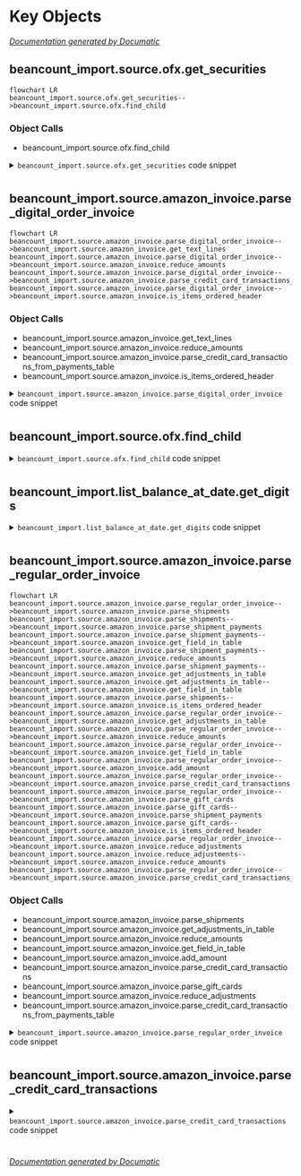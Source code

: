 # Key Objects

[_Documentation generated by Documatic_](https://www.documatic.com)

<!---Documatic-section-beancount_import.source.ofx.get_securities-start--->
## beancount_import.source.ofx.get_securities

<!---Documatic-section-get_securities-start--->
```mermaid
flowchart LR
beancount_import.source.ofx.get_securities-->beancount_import.source.ofx.find_child
```

### Object Calls

* beancount_import.source.ofx.find_child

<!---Documatic-block-beancount_import.source.ofx.get_securities-start--->
<details>
	<summary><code>beancount_import.source.ofx.get_securities</code> code snippet</summary>

```python
def get_securities(soup: bs4.BeautifulSoup) -> List[SecurityInfo]:
    seclistmsgsrsv = soup.find('seclistmsgsrsv1')
    if not seclistmsgsrsv:
        return []
    securities = []
    for secinfo in seclistmsgsrsv.find_all('secinfo'):
        uniqueid = find_child(secinfo, 'uniqueid')
        secname = find_child(secinfo, 'secname')
        ticker = find_child(secinfo, 'ticker')
        securities.append(SecurityInfo(uniqueid=uniqueid, name=secname, ticker=ticker))
    return securities
```
</details>
<!---Documatic-block-beancount_import.source.ofx.get_securities-end--->
<!---Documatic-section-get_securities-end--->

# #
<!---Documatic-section-beancount_import.source.ofx.get_securities-end--->

<!---Documatic-section-beancount_import.source.amazon_invoice.parse_digital_order_invoice-start--->
## beancount_import.source.amazon_invoice.parse_digital_order_invoice

<!---Documatic-section-parse_digital_order_invoice-start--->
```mermaid
flowchart LR
beancount_import.source.amazon_invoice.parse_digital_order_invoice-->beancount_import.source.amazon_invoice.get_text_lines
beancount_import.source.amazon_invoice.parse_digital_order_invoice-->beancount_import.source.amazon_invoice.reduce_amounts
beancount_import.source.amazon_invoice.parse_digital_order_invoice-->beancount_import.source.amazon_invoice.parse_credit_card_transactions_from_payments_table
beancount_import.source.amazon_invoice.parse_digital_order_invoice-->beancount_import.source.amazon_invoice.is_items_ordered_header
```

### Object Calls

* beancount_import.source.amazon_invoice.get_text_lines
* beancount_import.source.amazon_invoice.reduce_amounts
* beancount_import.source.amazon_invoice.parse_credit_card_transactions_from_payments_table
* beancount_import.source.amazon_invoice.is_items_ordered_header

<!---Documatic-block-beancount_import.source.amazon_invoice.parse_digital_order_invoice-start--->
<details>
	<summary><code>beancount_import.source.amazon_invoice.parse_digital_order_invoice</code> code snippet</summary>

```python
def parse_digital_order_invoice(path: str, locale=Locale_en_US) -> Optional[Order]:
    errors = []
    with open(path, 'rb') as f:
        soup = bs4.BeautifulSoup(f.read(), 'lxml')
    logger.debug('check if order has been cancelled...')

    def is_cancelled_order(node):
        return node.text.strip() == locale.digital_order_cancelled
    if soup.find(is_cancelled_order):
        return None
    logger.debug('parsing header...')

    def is_digital_order_row(node):
        if node.name != 'tr':
            return False
        m = re.match(locale.digital_order, node.text.strip())
        if m is None:
            return False
        try:
            locale.parse_date(m.group(1))
            return True
        except:
            return False
    digital_order_header = soup.find(is_digital_order_row)
    digital_order_table = digital_order_header.find_parent('table')
    m = re.match(locale.digital_order, digital_order_header.text.strip())
    if m is None:
        msg = 'Identified digital order invoice but no digital orders were found.'
        logger.warning(msg)
        errors.append(msg)
        assert m is not None
    order_date = locale.parse_date(m.group(1))
    order_id_td = soup.find(lambda node: node.name == 'td' and re.match(locale.digital_order_id, node.text.strip()))
    m = re.match(locale.digital_order_id, order_id_td.text.strip())
    assert m is not None
    order_id = m.group(1)
    logger.debug('parsing items...')
    items_ordered_header = digital_order_table.find(lambda node: is_items_ordered_header(node, locale))
    item_rows = items_ordered_header.find_next_siblings('tr')
    items = []
    other_fields_td = None
    for item_row in item_rows:
        tds = item_row('td')
        if len(tds) != 2:
            other_fields_td = tds[0]
            continue
        description_node = tds[0]
        price_node = tds[1]
        price = price_node.text.strip()
        a = description_node.find('a')
        if a is not None:
            description = a.text.strip()
            url = a['href']
        else:
            bold_node = description_node.find('b')
            description = bold_node.text.strip()
            url = None
        text_lines = get_text_lines(description_node)

        def get_label_value(label):
            for line in text_lines:
                m = re.match('^\\s*' + label + ': (.*)$', line, re.UNICODE | re.DOTALL)
                if m is None:
                    continue
                return m.group(1)
        by = get_label_value(locale.digital_by)
        sold_by = get_label_value(locale.digital_sold_by)
        items.append(DigitalItem(description=description, by=by, sold_by=sold_by, url=url, price=locale.parse_amount(price)))
    other_fields_text_lines = get_text_lines(other_fields_td)
    logger.debug('parsing amounts...')

    def get_other_field(pattern, allow_multiple=False, return_label=False):
        """ Look for pattern in other_fields_text_lines
        """
        results = []
        for line in other_fields_text_lines:
            r = '^\\s*(' + pattern + ')\\s+(.*[^\\s])\\s*$'
            m = re.match(r, line, re.UNICODE)
            if m is not None:
                results.append((m.group(1).strip(':'), m.group(2)))
        if not return_label:
            results = [r[1] for r in results]
        if not allow_multiple:
            if not results:
                return None
            return results[0]
        return results

    def get_adjustments(pattern):
        adjustments = []
        for (label, amount_str) in get_other_field(pattern, allow_multiple=True, return_label=True):
            adjustments.append(Adjustment(amount=locale.parse_amount(amount_str), description=label))
        return adjustments

    def get_amounts_in_text(pattern_map):
        amounts = dict()
        for (key, label) in pattern_map.items():
            amount = locale.parse_amount(get_other_field(label))
            amounts[key] = amount
        return amounts
    items_subtotal = locale.parse_amount(get_other_field(locale.items_subtotal))
    total_before_tax = locale.parse_amount(get_other_field(locale.total_before_tax))
    tax = get_adjustments(locale.digital_tax_collected)
    total_for_this_order = locale.parse_amount(get_other_field(locale.digital_total_order))
    logger.debug('parsing pretax adjustments...')
    output_fields = dict()
    output_fields['pretax_adjustments'] = get_adjustments(locale.pretax_adjustment_fields_pattern)
    pretax_parts = [items_subtotal] + [a.amount for a in output_fields['pretax_adjustments']]
    expected_total_before_tax = reduce_amounts(pretax_parts)
    if expected_total_before_tax != total_before_tax:
        errors.append('expected total before tax is %s, but parsed value is %s' % (expected_total_before_tax, total_before_tax))
    logger.debug('parsing posttax adjustments...')
    output_fields['posttax_adjustments'] = get_adjustments(locale.posttax_adjustment_fields_pattern)
    posttax_parts = [total_before_tax] + [a.amount for a in tax] + [a.amount for a in output_fields['posttax_adjustments']]
    expected_total = reduce_amounts(posttax_parts)
    if expected_total != total_for_this_order:
        errors.append('expected total is %s, but parsed value is %s' % (expected_total, total_for_this_order))
    if locale.tax_included_in_price:
        tax = []
    shipment = Shipment(shipped_date=order_date, items=items, items_subtotal=items_subtotal, total_before_tax=total_before_tax, tax=tax, total=total_for_this_order, errors=errors, **output_fields)
    logger.debug('parsing payment information...')
    payment_table = soup.find(lambda node: node.name == 'table' and node.text.strip().startswith(locale.digital_payment_information))
    credit_card_transactions = parse_credit_card_transactions_from_payments_table(payment_table, order_date, locale=locale)
    logger.debug('...finished parsing digital invoice.')
    return Order(order_date=order_date, order_id=order_id, shipments=[shipment], credit_card_transactions=credit_card_transactions, pretax_adjustments=[], posttax_adjustments=output_fields['posttax_adjustments'], tax=None, errors=[])
```
</details>
<!---Documatic-block-beancount_import.source.amazon_invoice.parse_digital_order_invoice-end--->
<!---Documatic-section-parse_digital_order_invoice-end--->

# #
<!---Documatic-section-beancount_import.source.amazon_invoice.parse_digital_order_invoice-end--->

<!---Documatic-section-beancount_import.source.ofx.find_child-start--->
## beancount_import.source.ofx.find_child

<!---Documatic-section-find_child-start--->
<!---Documatic-block-beancount_import.source.ofx.find_child-start--->
<details>
	<summary><code>beancount_import.source.ofx.find_child</code> code snippet</summary>

```python
def find_child(node, name, conversion=None):
    child = node.find(name)
    if not child:
        return None
    if not child.contents:
        value = ''
    else:
        value = child.contents[0].strip()
    if conversion:
        value = conversion(value)
    return value
```
</details>
<!---Documatic-block-beancount_import.source.ofx.find_child-end--->
<!---Documatic-section-find_child-end--->

# #
<!---Documatic-section-beancount_import.source.ofx.find_child-end--->

<!---Documatic-section-beancount_import.list_balance_at_date.get_digits-start--->
## beancount_import.list_balance_at_date.get_digits

<!---Documatic-section-get_digits-start--->
<!---Documatic-block-beancount_import.list_balance_at_date.get_digits-start--->
<details>
	<summary><code>beancount_import.list_balance_at_date.get_digits</code> code snippet</summary>

```python
def get_digits(x):
    s = str(x)
    k = s.find('.')
    if k == -1:
        return 0
    return len(s) - k - 1
```
</details>
<!---Documatic-block-beancount_import.list_balance_at_date.get_digits-end--->
<!---Documatic-section-get_digits-end--->

# #
<!---Documatic-section-beancount_import.list_balance_at_date.get_digits-end--->

<!---Documatic-section-beancount_import.source.amazon_invoice.parse_regular_order_invoice-start--->
## beancount_import.source.amazon_invoice.parse_regular_order_invoice

<!---Documatic-section-parse_regular_order_invoice-start--->
```mermaid
flowchart LR
beancount_import.source.amazon_invoice.parse_regular_order_invoice-->beancount_import.source.amazon_invoice.parse_shipments
beancount_import.source.amazon_invoice.parse_shipments-->beancount_import.source.amazon_invoice.parse_shipment_payments
beancount_import.source.amazon_invoice.parse_shipment_payments-->beancount_import.source.amazon_invoice.get_field_in_table
beancount_import.source.amazon_invoice.parse_shipment_payments-->beancount_import.source.amazon_invoice.reduce_amounts
beancount_import.source.amazon_invoice.parse_shipment_payments-->beancount_import.source.amazon_invoice.get_adjustments_in_table
beancount_import.source.amazon_invoice.get_adjustments_in_table-->beancount_import.source.amazon_invoice.get_field_in_table
beancount_import.source.amazon_invoice.parse_shipments-->beancount_import.source.amazon_invoice.is_items_ordered_header
beancount_import.source.amazon_invoice.parse_regular_order_invoice-->beancount_import.source.amazon_invoice.get_adjustments_in_table
beancount_import.source.amazon_invoice.parse_regular_order_invoice-->beancount_import.source.amazon_invoice.reduce_amounts
beancount_import.source.amazon_invoice.parse_regular_order_invoice-->beancount_import.source.amazon_invoice.get_field_in_table
beancount_import.source.amazon_invoice.parse_regular_order_invoice-->beancount_import.source.amazon_invoice.add_amount
beancount_import.source.amazon_invoice.parse_regular_order_invoice-->beancount_import.source.amazon_invoice.parse_credit_card_transactions
beancount_import.source.amazon_invoice.parse_regular_order_invoice-->beancount_import.source.amazon_invoice.parse_gift_cards
beancount_import.source.amazon_invoice.parse_gift_cards-->beancount_import.source.amazon_invoice.parse_shipment_payments
beancount_import.source.amazon_invoice.parse_gift_cards-->beancount_import.source.amazon_invoice.is_items_ordered_header
beancount_import.source.amazon_invoice.parse_regular_order_invoice-->beancount_import.source.amazon_invoice.reduce_adjustments
beancount_import.source.amazon_invoice.reduce_adjustments-->beancount_import.source.amazon_invoice.reduce_amounts
beancount_import.source.amazon_invoice.parse_regular_order_invoice-->beancount_import.source.amazon_invoice.parse_credit_card_transactions_from_payments_table
```

### Object Calls

* beancount_import.source.amazon_invoice.parse_shipments
* beancount_import.source.amazon_invoice.get_adjustments_in_table
* beancount_import.source.amazon_invoice.reduce_amounts
* beancount_import.source.amazon_invoice.get_field_in_table
* beancount_import.source.amazon_invoice.add_amount
* beancount_import.source.amazon_invoice.parse_credit_card_transactions
* beancount_import.source.amazon_invoice.parse_gift_cards
* beancount_import.source.amazon_invoice.reduce_adjustments
* beancount_import.source.amazon_invoice.parse_credit_card_transactions_from_payments_table

<!---Documatic-block-beancount_import.source.amazon_invoice.parse_regular_order_invoice-start--->
<details>
	<summary><code>beancount_import.source.amazon_invoice.parse_regular_order_invoice</code> code snippet</summary>

```python
def parse_regular_order_invoice(path: str, locale=Locale_en_US) -> Order:
    errors = []
    with open(path, 'rb') as f:
        soup = bs4.BeautifulSoup(f.read(), 'lxml')
    logger.debug('parsing order id and order placed date...')
    title = soup.find('title').text.strip()
    m = re.fullmatch(locale.regular_order_id, title.strip())
    assert m is not None
    order_id = m.group(1)

    def is_order_placed_node(node):
        m = re.fullmatch(locale.regular_order_placed, node.text.strip())
        return m is not None
    node = soup.find(is_order_placed_node)
    m = re.fullmatch(locale.regular_order_placed, node.text.strip())
    assert m is not None
    order_date = locale.parse_date(m.group(1))
    logger.debug('parsing shipments...')
    shipments = parse_shipments(soup, locale=locale)
    if hasattr(locale, 'gift_card'):
        shipments += parse_gift_cards(soup, locale=locale)
    if len(shipments) == 0:
        msg = 'Identified regular order invoice but no items were found ' + '(neither shipments nor gift cards). This may be a new type. ' + 'Consider opening an issue at jbms/beancount-import on github.'
        logger.warning(msg)
        errors.append(msg)
    logger.debug('finished parsing shipments')
    logger.debug('parsing payment table...')
    payment_table_header = soup.find(lambda node: node.name == 'table' and re.match(locale.payment_information, node.text.strip()))
    payment_table = payment_table_header.find_parent('table')
    logger.debug('parsing pretax adjustments...')
    output_fields = dict()
    output_fields['pretax_adjustments'] = get_adjustments_in_table(payment_table, locale.pretax_adjustment_fields_pattern, locale=locale)
    pretax_amount = reduce_amounts((a.amount for a in output_fields['pretax_adjustments']))
    shipments_pretax_amount = None
    if any((s.pretax_adjustments for s in shipments)):
        shipments_pretax_amount = reduce_amounts((a.amount for shipment in shipments for a in shipment.pretax_adjustments))
        if shipments_pretax_amount != pretax_amount:
            errors.append('expected total pretax adjustment to be %s, but parsed total is %s' % (shipments_pretax_amount, pretax_amount))
    logger.debug('parsing posttax adjustments...')
    grand_total = locale.parse_amount(get_field_in_table(payment_table, locale.regular_total_order))
    payment_adjustments = collections.OrderedDict()
    payments_total_adjustments = []
    shipments_total_adjustments = []

    def resolve_posttax_adjustments() -> List[Adjustment]:
        """ Extract and compare posttax adjustments
        from shipment and payment tables.
        Returns list of reduced Adjustments.
        """
        payment_adjustments.update(reduce_adjustments(get_adjustments_in_table(payment_table, locale.posttax_adjustment_fields_pattern, assumed_currency=grand_total.currency, locale=locale)))
        all_shipments_adjustments = collections.OrderedDict(reduce_adjustments(sum((x.posttax_adjustments for x in shipments), [])))
        all_keys = collections.OrderedDict(payment_adjustments.items())
        all_keys.update(all_shipments_adjustments.items())
        all_adjustments = collections.OrderedDict()
        for key in all_keys:
            payment_amount = payment_adjustments.get(key)
            shipments_amount = all_shipments_adjustments.get(key)
            amount = payment_amount
            if payment_amount is None and shipments_amount is not None:
                amount = shipments_amount
                payments_total_adjustments.append(amount)
            elif payment_amount is not None and shipments_amount is None:
                shipments_total_adjustments.append(amount)
            elif payment_amount != shipments_amount:
                errors.append('expected total %r to be %s, but parsed total is %s' % (key, shipments_amount, payment_amount))
            all_adjustments[key] = amount
        return [Adjustment(k, v) for (k, v) in all_adjustments.items()]
    output_fields['posttax_adjustments'] = resolve_posttax_adjustments()
    logger.debug('consistency check taxes...')
    tax = locale.parse_amount(get_field_in_table(payment_table, locale.regular_estimated_tax))
    expected_tax = reduce_amounts((a.amount for shipment in shipments for a in shipment.tax))
    if expected_tax is None:
        if not locale.tax_included_in_price:
            shipments_total_adjustments.append(tax)
    elif expected_tax != tax:
        errors.append('expected tax is %s, but parsed value is %s' % (expected_tax, tax))
    if locale.tax_included_in_price:
        tax = None
    logger.debug('consistency check grand total...')
    payments_total_adjustment = reduce_amounts(payments_total_adjustments)
    shipments_total_adjustment = reduce_amounts(shipments_total_adjustments)
    expected_total = add_amount(shipments_total_adjustment, reduce_amounts((x.total for x in shipments)))
    if shipments_pretax_amount is None:
        expected_total = add_amount(expected_total, pretax_amount)
    adjusted_grand_total = add_amount(payments_total_adjustment, grand_total)
    if expected_total != adjusted_grand_total:
        errors.append('expected grand total is %s, but parsed value is %s' % (expected_total, adjusted_grand_total))
    logger.debug('parsing credit card transactions...')
    credit_card_transactions = parse_credit_card_transactions(soup, locale=locale)
    if not credit_card_transactions:
        logger.debug('no credit card transactions table given, falling back to payments table')
        credit_card_transactions = parse_credit_card_transactions_from_payments_table(payment_table, order_date, locale=locale)
    if credit_card_transactions:
        total_payments = reduce_amounts((x.amount for x in credit_card_transactions))
    else:
        logger.debug('no payment transactions found, assumig grand total as total payment amount')
        total_payments = grand_total
    if total_payments != adjusted_grand_total:
        errors.append('total payment amount is %s, but grand total is %s' % (total_payments, adjusted_grand_total))
    logger.debug('...finished parsing regular invoice.')
    return Order(order_date=order_date, order_id=order_id, shipments=shipments, credit_card_transactions=credit_card_transactions, tax=tax, errors=sum((shipment.errors for shipment in shipments), cast(Errors, [])) + errors, **output_fields)
```
</details>
<!---Documatic-block-beancount_import.source.amazon_invoice.parse_regular_order_invoice-end--->
<!---Documatic-section-parse_regular_order_invoice-end--->

# #
<!---Documatic-section-beancount_import.source.amazon_invoice.parse_regular_order_invoice-end--->

<!---Documatic-section-beancount_import.source.amazon_invoice.parse_credit_card_transactions-start--->
## beancount_import.source.amazon_invoice.parse_credit_card_transactions

<!---Documatic-section-parse_credit_card_transactions-start--->
<!---Documatic-block-beancount_import.source.amazon_invoice.parse_credit_card_transactions-start--->
<details>
	<summary><code>beancount_import.source.amazon_invoice.parse_credit_card_transactions</code> code snippet</summary>

```python
def parse_credit_card_transactions(soup, locale=Locale_en_US) -> Sequence[CreditCardTransaction]:

    def is_header_node(node):
        return node.name == 'td' and node.text.strip() == locale.credit_card_transactions
    header_node = soup.find(is_header_node)
    if header_node is None:
        return []
    sibling = header_node.find_next_sibling('td')
    rows = sibling.find_all('tr')
    transactions = []
    for row in rows:
        if not row.text.strip():
            continue
        tds = row('td')
        description = tds[0].text.strip()
        amount_text = tds[1].text.strip()
        m = re.match(locale.credit_card_last_digits, description, re.UNICODE)
        assert m is not None
        transactions.append(CreditCardTransaction(date=locale.parse_date(m.group(3)), card_description=m.group(1), card_ending_in=m.group(2), amount=locale.parse_amount(amount_text)))
    return transactions
```
</details>
<!---Documatic-block-beancount_import.source.amazon_invoice.parse_credit_card_transactions-end--->
<!---Documatic-section-parse_credit_card_transactions-end--->

# #
<!---Documatic-section-beancount_import.source.amazon_invoice.parse_credit_card_transactions-end--->

[_Documentation generated by Documatic_](https://www.documatic.com)